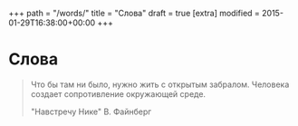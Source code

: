 +++
path = "/words/"
title = "Слова"
draft = true
[extra]
modified = 2015-01-29T16:38:00+00:00
+++
# Слова


> Что бы там ни было, нужно жить с открытым забралом.
> Человека создает сопротивление окружающей среде.
>
> "Навстречу Нике" В. Файнберг



